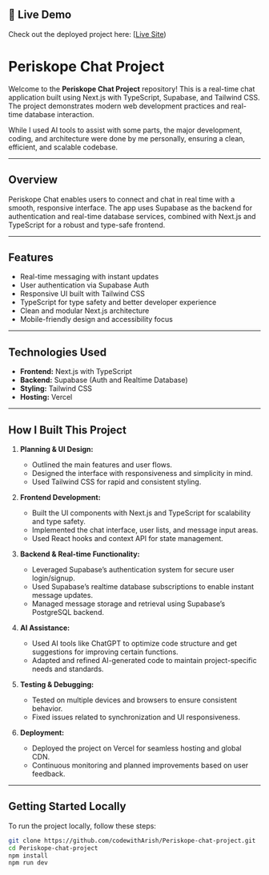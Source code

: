 ## 🔗 Live Demo

Check out the deployed project here: [[Live Site](https://periskope-chat-project-qahe.vercel.app/))


# Periskope Chat Project

Welcome to the **Periskope Chat Project** repository! This is a real-time chat application built using Next.js with TypeScript, Supabase, and Tailwind CSS. The project demonstrates modern web development practices and real-time database interaction.

While I used AI tools to assist with some parts, the major development, coding, and architecture were done by me personally, ensuring a clean, efficient, and scalable codebase.

---

## Overview

Periskope Chat enables users to connect and chat in real time with a smooth, responsive interface. The app uses Supabase as the backend for authentication and real-time database services, combined with Next.js and TypeScript for a robust and type-safe frontend.

---

## Features

- Real-time messaging with instant updates
- User authentication via Supabase Auth
- Responsive UI built with Tailwind CSS
- TypeScript for type safety and better developer experience
- Clean and modular Next.js architecture
- Mobile-friendly design and accessibility focus

---

## Technologies Used

- **Frontend:** Next.js with TypeScript
- **Backend:** Supabase (Auth and Realtime Database)
- **Styling:** Tailwind CSS
- **Hosting:** Vercel

---

## How I Built This Project

1. **Planning & UI Design:**
   - Outlined the main features and user flows.
   - Designed the interface with responsiveness and simplicity in mind.
   - Used Tailwind CSS for rapid and consistent styling.

2. **Frontend Development:**
   - Built the UI components with Next.js and TypeScript for scalability and type safety.
   - Implemented the chat interface, user lists, and message input areas.
   - Used React hooks and context API for state management.

3. **Backend & Real-time Functionality:**
   - Leveraged Supabase’s authentication system for secure user login/signup.
   - Used Supabase’s realtime database subscriptions to enable instant message updates.
   - Managed message storage and retrieval using Supabase’s PostgreSQL backend.

4. **AI Assistance:**
   - Used AI tools like ChatGPT to optimize code structure and get suggestions for improving certain functions.
   - Adapted and refined AI-generated code to maintain project-specific needs and standards.

5. **Testing & Debugging:**
   - Tested on multiple devices and browsers to ensure consistent behavior.
   - Fixed issues related to synchronization and UI responsiveness.

6. **Deployment:**
   - Deployed the project on Vercel for seamless hosting and global CDN.
   - Continuous monitoring and planned improvements based on user feedback.

---

## Getting Started Locally

To run the project locally, follow these steps:

```bash
git clone https://github.com/codewithArish/Periskope-chat-project.git
cd Periskope-chat-project
npm install
npm run dev
